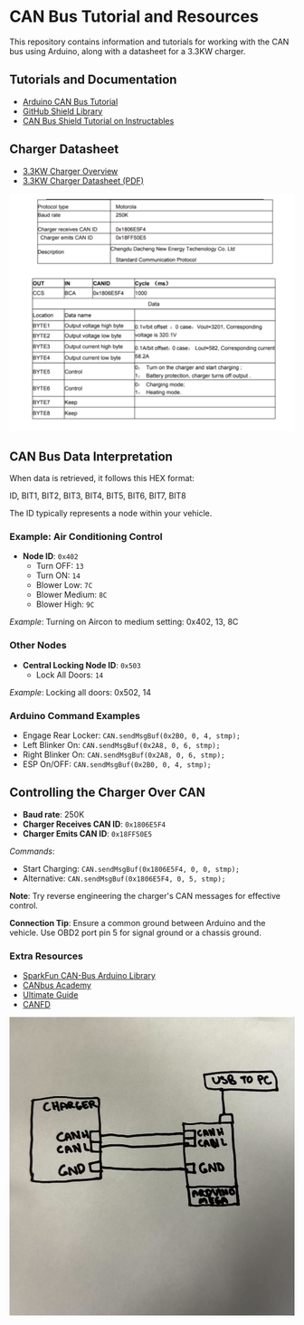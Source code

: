 
# CAN Bus Tutorial and Resources

This repository contains information and tutorials for working with the CAN bus using Arduino, along with a datasheet for a 3.3KW charger.

## Tutorials and Documentation

- [Arduino CAN Bus Tutorial](https://docs.arduino.cc/tutorials/uno-r4-minima/can)
- [GitHub Shield Library](https://seeeddoc.github.io/CAN-BUS_Shield/)
- [CAN Bus Shield Tutorial on Instructables](https://www.instructables.com/Seeed-Studio-CAN-BUS-V20-Hacking-Getting-Started/)

## Charger Datasheet

- [3.3KW Charger Overview](https://www.longrunobc.com/obc-q2-3-3kw-dc48-440v-10-42a-broad-voltage-with-can-stackable-smart-charger-product/)
- [3.3KW Charger Datasheet (PDF)](https://www.longrunobc.com/uploads/DCNE-Q2-3.3-6.6kw-charger-manual0510.pdf)

![Protocol](img/chart.png)

## CAN Bus Data Interpretation

When data is retrieved, it follows this HEX format:

ID, BIT1, BIT2, BIT3, BIT4, BIT5, BIT6, BIT7, BIT8


The ID typically represents a node within your vehicle. 

### Example: Air Conditioning Control
- **Node ID**: `0x402`
  - Turn OFF: `13`
  - Turn ON: `14`
  - Blower Low: `7C`
  - Blower Medium: `8C`
  - Blower High: `9C`

*Example*: Turning on Aircon to medium setting: 0x402, 13, 8C


### Other Nodes
- **Central Locking Node ID**: `0x503`
  - Lock All Doors: `14`

*Example*: Locking all doors: 0x502, 14


### Arduino Command Examples
- Engage Rear Locker: `CAN.sendMsgBuf(0x2B0, 0, 4, stmp);`
- Left Blinker On: `CAN.sendMsgBuf(0x2A8, 0, 6, stmp);`
- Right Blinker On: `CAN.sendMsgBuf(0x2A8, 0, 6, stmp);`
- ESP On/OFF: `CAN.sendMsgBuf(0x2B0, 0, 4, stmp);`

## Controlling the Charger Over CAN

- **Baud rate**: 250K
- **Charger Receives CAN ID**: `0x1806E5F4`
- **Charger Emits CAN ID**: `0x18FF50E5`

*Commands*:
- Start Charging: `CAN.sendMsgBuf(0x1806E5F4, 0, 0, stmp);`
- Alternative: `CAN.sendMsgBuf(0x1806E5F4, 0, 5, stmp);`

**Note**: Try reverse engineering the charger's CAN messages for effective control.

**Connection Tip**: Ensure a common ground between Arduino and the vehicle. Use OBD2 port pin 5 for signal ground or a chassis ground.



### Extra Resources 
- [SparkFun CAN-Bus Arduino Library](https://github.com/sparkfun/SparkFun_CAN-Bus_Arduino_Library)
- [CANbus Academy](https://learn.canbusacademy.com/)
- [Ultimate Guide](img/CANguide.pdf)
- [CANFD](https://www.csselectronics.com/pages/can-fd-flexible-data-rate-intro)


![drawing](img/IMG_8936.jpeg) 




